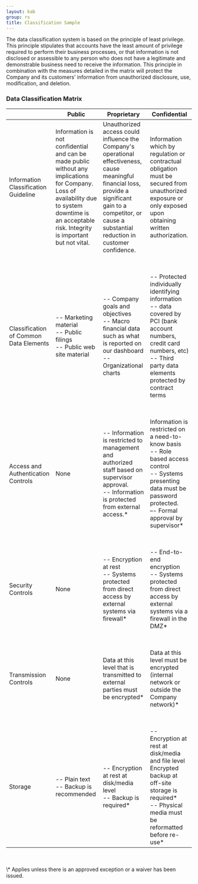 ```yaml
---
layout: kab
group: rs
title: Classification Sample
---
```


The data classification system is based on the principle of least privilege. This principle stipulates that accounts have the least amount of privilege required to perform their business processes, or that information is not disclosed or assessible to any person who does not have a legitimate and demonstrable business need to receive the information. This principle in combination with the measures detailed in the matrix will protect the Company and its customers’ information from unauthorized disclosure, use, modification, and deletion. 
### Data Classification Matrix

||Public|Proprietary|Confidential|
|---|---|---|---|
|Information Classification Guideline|Information is not confidential and can be made public without any implications for Company. Loss of availability due to system downtime is an acceptable risk. Integrity is important but not vital.|Unauthorized access could influence the Company's operational effectiveness, cause meaningful financial loss, provide a significant gain to a competitor, or cause a substantial reduction in customer confidence.|Information which by regulation or contractual obligation must be secured from unauthorized exposure or only exposed upon obtaining written authorization.|
|<br/><br/>|<br/><br/>|<br/><br/>|<br/><br/>|
|Classification of Common Data Elements|-- Marketing material<br>-- Public filings<br>-- Public web site material|-- Company goals and objectives<br>-- Macro financial data such as what is reported on our dashboard<br>--  Organizational charts<br>|-- Protected individually identifying information<br>-- data covered by PCI (bank account numbers, credit card numbers, etc)<br>-- Third party data elements protected by contract terms|
|<br/><br/>|<br/><br/>|<br/><br/>|<br/><br/>|
|Access and Authentication Controls|None|-- Information is restricted to management and authorized staff based on  supervisor approval.<br>-- Information is protected from external access.* |Information is restricted on a need-to-know basis<br>-- Role based access control<br>-- Systems presenting data must be password protected.<br>–- Formal approval by supervisor* |
|<br/><br/>|<br/><br/>|<br/><br/>|<br/><br/>|
|Security Controls|None|-- Encryption at rest<br>-- Systems protected from direct access by external systems via firewall* |-- End-to-end encryption<br>-- Systems protected from direct access by external systems via a firewall in the DMZ* |
|<br/><br/>|<br/><br/>|<br/><br/>|<br/><br/>|
|Transmission Controls|None|Data at this level that is transmitted to external parties must be encrypted* |Data at this level must be encrypted (internal network or outside the Company network)* |
|<br/><br/>|<br/><br/>|<br/><br/>|<br/><br/>|
|Storage|-- Plain text<br>-- Backup is recommended|-- Encryption at rest at disk/media level<br>-- Backup is required* |-- Encryption at rest at disk/media and file level<br>Encrypted backup at off-site storage is required* <br>-- Physical media must be reformatted before re-use* |
<br/>
<br/>
\* Applies unless there is an approved exception or a waiver has been issued.

<br/>
<br/>
